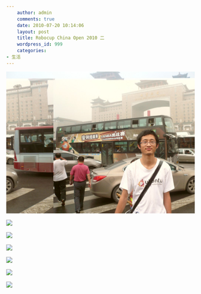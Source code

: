 ```yaml
---
    author: admin
    comments: true
    date: 2010-07-20 10:14:06
    layout: post
    title: Robocup China Open 2010 二
    wordpress_id: 999
    categories:
- 生活
---
```


[![](/media/images/2010-07-20-robocup-china-open-2010-e4ba8c/P1070914-1024x768.jpg)](/media/images/2010-07-20-robocup-china-open-2010-e4ba8c/P1070914.jpg)

![](http://image163.poco.cn/mypoco/myphoto/20100720/09/5558833020100720094850010_640.jpg)

![](http://image163.poco.cn/mypoco/myphoto/20100720/09/5558833020100720094813092_640.jpg)

![](http://image163.poco.cn/mypoco/myphoto/20100720/09/5558833020100720094739061_640.jpg)

![](http://image163.poco.cn/mypoco/myphoto/20100720/09/5558833020100720094705018_640.jpg)

![](http://image163.poco.cn/mypoco/myphoto/20100720/09/5558833020100720094631099_640.jpg)

![](http://image163.poco.cn/mypoco/myphoto/20100720/09/5558833020100720094553075_640.jpg)

